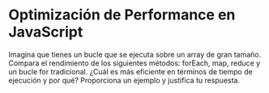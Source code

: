 # Optimización de Performance en JavaScript

Imagina que tienes un bucle que se ejecuta sobre un array de gran tamaño. Compara el
rendimiento de los siguientes métodos: forEach, map, reduce y un bucle for
tradicional. ¿Cuál es más eficiente en términos de tiempo de ejecución y por qué?
Proporciona un ejemplo y justifica tu respuesta.